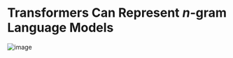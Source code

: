 # Transformers Can Represent *n*-gram Language Models

![image](https://github.com/rycolab/transformer-ngrams/assets/1191059/635208c7-e508-4670-ab83-1a5eaff54105)
